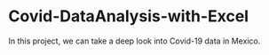 # Covid-DataAnalysis-with-Excel
In this project, we can take a deep look into Covid-19 data in Mexico.
